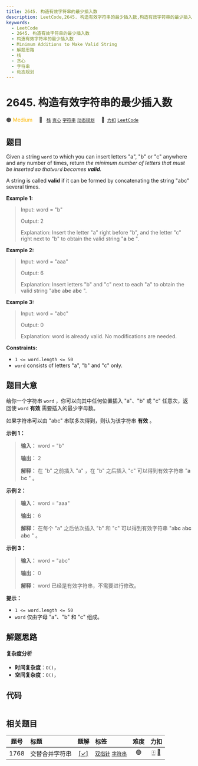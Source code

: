 ```yaml
---
title: 2645. 构造有效字符串的最少插入数
description: LeetCode,2645. 构造有效字符串的最少插入数,构造有效字符串的最少插入数,Minimum Additions to Make Valid String,解题思路,栈,贪心,字符串,动态规划
keywords:
  - LeetCode
  - 2645. 构造有效字符串的最少插入数
  - 构造有效字符串的最少插入数
  - Minimum Additions to Make Valid String
  - 解题思路
  - 栈
  - 贪心
  - 字符串
  - 动态规划
---
```


# 2645. 构造有效字符串的最少插入数

🟠 <font color=#ffb800>Medium</font>&emsp; 🔖&ensp; [`栈`](/tag/stack.md) [`贪心`](/tag/greedy.md) [`字符串`](/tag/string.md) [`动态规划`](/tag/dynamic-programming.md)&emsp; 🔗&ensp;[`力扣`](https://leetcode.cn/problems/minimum-additions-to-make-valid-string) [`LeetCode`](https://leetcode.com/problems/minimum-additions-to-make-valid-string)

## 题目

Given a string `word` to which you can insert letters "a", "b" or "c" anywhere
and any number of times, return _the minimum number of letters that must be
inserted so that`word` becomes **valid**._

A string is called **valid** if it can be formed by concatenating the string
"abc" several times.



**Example 1:**

> Input: word = "b"
> 
> Output: 2
> 
> Explanation: Insert the letter "a" right before "b", and the letter "c" right next to "b" to obtain the valid string "**a** b**c** ".

**Example 2:**

> Input: word = "aaa"
> 
> Output: 6
> 
> Explanation: Insert letters "b" and "c" next to each "a" to obtain the valid string "a**bc** a**bc** a**bc** ".

**Example 3:**

> Input: word = "abc"
> 
> Output: 0
> 
> Explanation: word is already valid. No modifications are needed. 

**Constraints:**

  * `1 <= word.length <= 50`
  * `word` consists of letters "a", "b" and "c" only. 


## 题目大意

给你一个字符串 `word` ，你可以向其中任何位置插入 "a"、"b" 或 "c" 任意次，返回使 `word` **有效** 需要插入的最少字母数。

如果字符串可以由 "abc" 串联多次得到，则认为该字符串 **有效** 。



**示例 1：**

> 
> 
> 
> 
> 
> **输入：** word = "b"
> 
> **输出：** 2
> 
> **解释：** 在 "b" 之前插入 "a" ，在 "b" 之后插入 "c" 可以得到有效字符串 "**a** b**c** " 。
> 
> 

**示例 2：**

> 
> 
> 
> 
> 
> **输入：** word = "aaa"
> 
> **输出：** 6
> 
> **解释：** 在每个 "a" 之后依次插入 "b" 和 "c" 可以得到有效字符串 "a**bc** a**bc** a**bc** " 。
> 
> 

**示例 3：**

> 
> 
> 
> 
> 
> **输入：** word = "abc"
> 
> **输出：** 0
> 
> **解释：** word 已经是有效字符串，不需要进行修改。 
> 
> 



**提示：**

  * `1 <= word.length <= 50`
  * `word` 仅由字母 "a"、"b" 和 "c" 组成。


## 解题思路

#### 复杂度分析

- **时间复杂度**：`O()`，
- **空间复杂度**：`O()`，

## 代码

```javascript

```

## 相关题目

<!-- prettier-ignore -->
| 题号 | 标题 | 题解 | 标签 | 难度 | 力扣 |
| :------: | :------ | :------: | :------ | :------: | :------: |
| 1768 | 交替合并字符串 | [[✓]](/problem/1768.md) |  [`双指针`](/tag/two-pointers.md) [`字符串`](/tag/string.md) | 🟢 | [🀄️](https://leetcode.cn/problems/merge-strings-alternately) [🔗](https://leetcode.com/problems/merge-strings-alternately) |